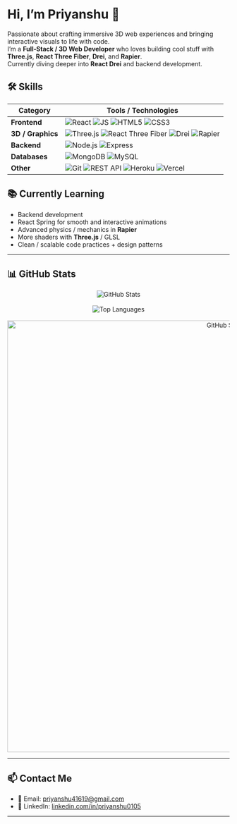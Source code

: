 # Hi, I’m Priyanshu 👋

Passionate about crafting immersive 3D web experiences and bringing interactive visuals to life with code.  
I’m a **Full‑Stack / 3D Web Developer** who loves building cool stuff with **Three.js**, **React Three Fiber**, **Drei**, and **Rapier**.  
Currently diving deeper into **React Drei** and backend development.



## 🛠️ Skills

| Category         | Tools / Technologies                                                                                          |
|------------------|--------------------------------------------------------------------------------------------------------------|
| **Frontend**     | ![React](https://img.shields.io/badge/React-61DAFB?style=for-the-badge&logo=react&logoColor=black) ![JS](https://img.shields.io/badge/JavaScript-F7DF1E?style=for-the-badge&logo=javascript&logoColor=black) ![HTML5](https://img.shields.io/badge/HTML5-E34F26?style=for-the-badge&logo=html5&logoColor=white) ![CSS3](https://img.shields.io/badge/CSS3-1572B6?style=for-the-badge&logo=css3&logoColor=white) |
| **3D / Graphics**| ![Three.js](https://img.shields.io/badge/Three.js-000000?style=for-the-badge&logo=three.js&logoColor=white) ![React Three Fiber](https://img.shields.io/badge/React_Three_Fiber-61DAFB?style=for-the-badge&logo=react&logoColor=black) ![Drei](https://img.shields.io/badge/Drei-000000?style=for-the-badge) ![Rapier](https://img.shields.io/badge/Rapier-000000?style=for-the-badge) |
| **Backend**      | ![Node.js](https://img.shields.io/badge/Node.js-339933?style=for-the-badge&logo=node.js&logoColor=white) ![Express](https://img.shields.io/badge/Express.js-000000?style=for-the-badge&logo=express&logoColor=white) |
| **Databases**    | ![MongoDB](https://img.shields.io/badge/MongoDB-47A248?style=for-the-badge&logo=mongodb&logoColor=white) ![MySQL](https://img.shields.io/badge/MySQL-4479A1?style=for-the-badge&logo=mysql&logoColor=white) |
| **Other**        | ![Git](https://img.shields.io/badge/Git-F05032?style=for-the-badge&logo=git&logoColor=white) ![REST API](https://img.shields.io/badge/REST_API-000000?style=for-the-badge) ![Heroku](https://img.shields.io/badge/Heroku-430098?style=for-the-badge&logo=heroku&logoColor=white) ![Vercel](https://img.shields.io/badge/Vercel-000000?style=for-the-badge&logo=vercel&logoColor=white) |


## 📚 Currently Learning

- Backend development   
- React Spring for smooth and interactive animations  
- Advanced physics / mechanics in **Rapier**  
- More shaders with **Three.js** / GLSL  
- Clean / scalable code practices + design patterns  

---

## 📊 GitHub Stats

<p align="center">
  <img src="https://github-readme-stats.vercel.app/api?username=priyanshu0105&show_icons=true&theme=radical&layout=compact&card_width=980" alt="GitHub Stats" />
  <br /><br />
  <img src="https://github-readme-stats.vercel.app/api/top-langs/?username=priyanshu0105&layout=compact&theme=radical&card_width=980" alt="Top Languages" />
  <br /><br />
  <a href="https://git.io/streak-stats" target="_blank">
    <img src="https://streak-stats.demolab.com/?user=Priyanshu0105&theme=radical" alt="GitHub Streak" width="980" />
  </a>
</p>




</p>

---

## 📫 Contact Me

- 📧 Email: [priyanshu41619@gmail.com](mailto:priyanshu41619@gmail.com)  
- 🔗 LinkedIn: [linkedin.com/in/priyanshu0105](https://www.linkedin.com/in/priyanshu-90694a293/)  

---
